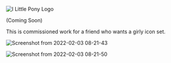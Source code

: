 ![I Little Pony Logo](https://user-images.githubusercontent.com/60283532/152300208-048fa694-c24b-4add-ab70-f0e270ef9306.png)

(Coming Soon)


This is commissioned work for a friend who wants a girly icon set.

![Screenshot from 2022-02-03 08-21-43](https://user-images.githubusercontent.com/60283532/152298937-7ba42cf5-56a1-49c4-8bd1-20025886cf9f.png)

![Screenshot from 2022-02-03 08-21-50](https://user-images.githubusercontent.com/60283532/152298973-1fe1fe69-e0f0-4e5f-9e57-f7d143f796d8.png)
